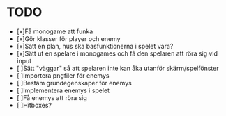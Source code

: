 # TODO
- [x]Få monogame att funka
- [x]Gör klasser för player och enemy
- [x]Sätt en plan, hus ska basfunktionerna i spelet vara? 
- [x]Sätt ut en spelare i monogames och få den spelaren att röra sig vid input
- [ ]Sätt "väggar" så att spelaren inte kan åka utanför skärm/spelfönster
- [ ]Importera pngfiler för enemys
- [ ]Bestäm grundegenskaper för enemys
- [ ]Implementera enemys i spelet
- [ ]Få enemys att röra sig
- [ ]Hitboxes?   
